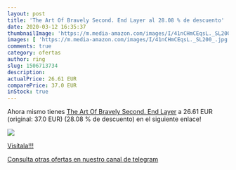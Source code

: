 ```yaml
---
layout: post
title: 'The Art Of Bravely Second. End Layer al 28.08 % de descuento'
date: 2020-03-12 16:35:37
thumbnailImage: 'https://m.media-amazon.com/images/I/41nCHmCEqsL._SL200_.jpg'
images: [ 'https://m.media-amazon.com/images/I/41nCHmCEqsL._SL200_.jpg' ]
comments: true
category: ofertas
author: ring
slug: 1506713734
description:
actualPrice: 26.61 EUR
comparePrice: 37.0 EUR
inStock: true
---
```


Ahora mismo tienes [The Art Of Bravely Second. End Layer](https://www.amazon.com/dp/1506713734/?tag=redken08-20) a 26.61 EUR (original: 37.0 EUR) (28.08 %  de descuento) en el siguiente enlace!

[![](https://m.media-amazon.com/images/I/41nCHmCEqsL._SL200_.jpg)](https://www.amazon.com/dp/1506713734/?tag=redken08-20)

[Visítala!!!](https://www.amazon.com/dp/1506713734/?tag=redken08-20)

[Consulta otras ofertas en nuestro canal de telegram](https://t.me/s/ofertas25)

